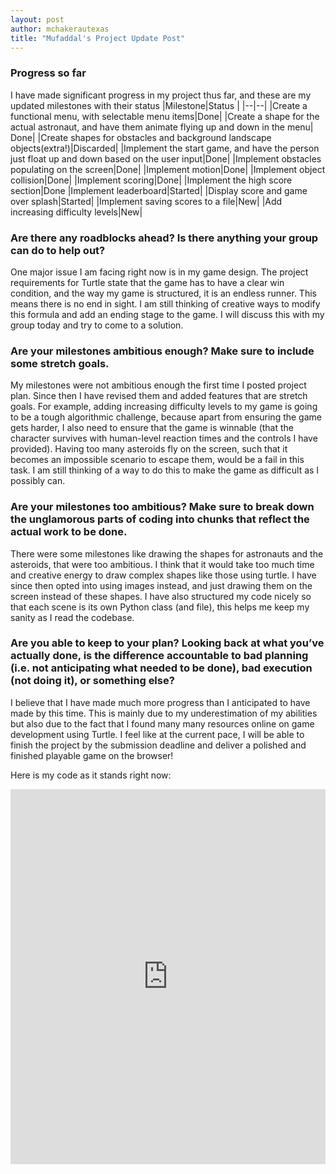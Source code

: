 ```yaml
---
layout: post
author: mchakerautexas
title: "Mufaddal's Project Update Post"
---
```

### Progress so far
I have made significant progress in my project thus far, and these are my updated milestones with their status
|Milestone|Status  |
|--|--|
|Create a functional menu, with selectable menu items|Done|
|Create a shape for the actual astronaut, and have them animate flying up and down in the menu| Done|
|Create shapes for obstacles and background landscape objects(extra!)|Discarded|
|Implement the start game, and have the person just float up and down based on the user input|Done|
|Implement obstacles populating on the screen|Done|
|Implement motion|Done|
|Implement object collision|Done|
|Implement scoring|Done|
|Implement the high score section|Done
|Implement leaderboard|Started|
|Display score and game over splash|Started|
|Implement saving scores to a file|New|
|Add increasing difficulty levels|New|

### Are there any roadblocks ahead? Is there anything your group can do to help out?
One major issue I am facing right now is in my game design. The project requirements for Turtle state that the game has to have a clear win condition, and the way my game is structured, it is an endless runner. This means there is no end in sight. I am still thinking of creative ways to modify this formula and add an ending stage to the game. I will discuss this with my group today and try to come to a solution.

###  Are your milestones ambitious enough? Make sure to include some stretch goals.
My milestones were not ambitious enough the first time I posted project plan. Since then I have revised them and added features that are stretch goals. For example, adding increasing difficulty levels to my game is going to be a tough algorithmic challenge, because apart from ensuring the game gets harder, I also need to ensure that the game is winnable (that the character survives with human-level reaction times and the controls I have provided). Having too many asteroids fly on the screen, such that it becomes an impossible scenario to escape them, would be a fail in this task. I am still thinking of a way to do this to make the game as difficult as I possibly can.

###  Are your milestones too ambitious? Make sure to break down the unglamorous parts of coding into chunks that reflect the actual work to be done.
There were some milestones like drawing the shapes for astronauts and the asteroids, that were too ambitious. I think that it would take too much time and creative energy to draw complex shapes like those using turtle. I have since then opted into using images instead, and just drawing them on the screen instead of these shapes. I have also structured my code nicely so that each scene is its own Python class (and file), this helps me keep my sanity as I read the codebase.

###  Are you able to keep to your plan? Looking back at what you’ve actually done, is the difference accountable to bad planning (i.e. not anticipating what needed to be done), bad execution (not doing it), or something else?
I believe that I have made much more progress than I anticipated to have made by this time. This is mainly due to my underestimation of my abilities but also due to the fact that I found many many resources online on game development using Turtle. I feel like at the current pace, I will be able to finish the project by the submission deadline and deliver a polished and finished playable game on the browser!

Here is my code as it stands right now:
<iframe src="https://trinket.io/embed/python/603c35baf6" width="100%" height="600" frameborder="0" marginwidth="0" marginheight="0" allowfullscreen></iframe>

